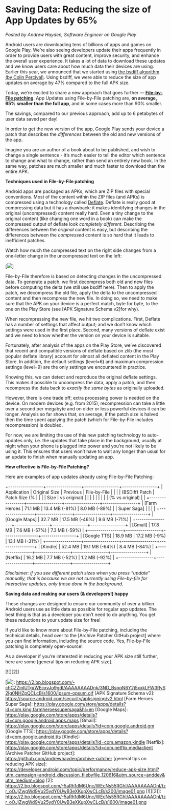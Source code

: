 # Saving Data: Reducing the size of App Updates by 65%

*Posted by Andrew Hayden, Software Engineer on Google Play*

Android users are downloading tens of billions of apps and games on Google Play. We’re also seeing developers update their apps frequently in order to provide users with great content, improve security, and enhance the overall user experience. It takes a lot of data to download these updates and we know users care about how much data their devices are using. Earlier this year, we announced that we started using [the bsdiff algorithm][] [(by Colin Percival)][the bsdiff algorithm]. Using bsdiff, we were able to reduce the size of app updates on average by 47% compared to the full APK size.

Today, we’re excited to share a new approach that goes further — **[File-by-File patching]**. App Updates using File-by-File patching are, **on average,** **65% smaller than the full app**, and in some cases more than 90% smaller.

The savings, compared to our previous approach, add up to 6 petabytes of user data saved per day!

In order to get the new version of the app, Google Play sends your device a patch that describes the *differences* between the old and new versions of the app.

Imagine you are an author of a book about to be published, and wish to change a single sentence - it’s much easier to tell the editor which sentence to change and what to change, rather than send an entirely new book. In the same way, patches are much smaller and much faster to download than the entire APK.

**Techniques used in File-by-File patching**

Android apps are packaged as APKs, which are ZIP files with special conventions. Most of the content within the ZIP files (and APKs) is compressed using a technology called [Deflate]. Deflate is really good at compressing data but it has a drawback: it makes identifying changes in the original (uncompressed) content really hard. Even a tiny change to the original content (like changing one word in a book) can make the compressed output of deflate look *completely different*. Describing the differences between the *original* content is easy, but describing the differences between the *compressed* content is so hard that it leads to inefficient patches.

Watch how much the compressed text on the right side changes from a one-letter change in the uncompressed text on the left:

[![][1]]

File-by-File therefore is based on detecting changes in the uncompressed data. To generate a patch, we first decompress both old and new files before computing the delta (we still use bsdiff here). Then to apply the patch, we decompress the old file, apply the delta to the uncompressed content and then recompress the new file. In doing so, we need to make sure that the APK on your device is a perfect match, byte for byte, to the one on the Play Store (see [APK Signature Schema v2]for why).

When recompressing the new file, we hit two complications. First, Deflate has a number of settings that affect output; and we don’t know which settings were used in the first place. Second, many versions of deflate exist and we need to know whether the version on your device is suitable.

Fortunately, after analysis of the apps on the Play Store, we’ve discovered that recent and compatible versions of deflate based on zlib (the most popular deflate library) account for almost all deflated content in the Play Store. In addition, the default settings (level=6) and maximum compression settings (level=9) are the only settings we encountered in practice.

Knowing this, we can detect and reproduce the original deflate settings. This makes it possible to uncompress the data, apply a patch, and then recompress the data back to *exactly the same bytes* as originally uploaded.

However, there is one trade off; extra processing power is needed on the device. On modern devices (e.g. from 2015), recompression can take a little over a second per megabyte and on older or less powerful devices it can be longer. Analysis so far shows that, on average, if the patch size is halved then the time spent applying the patch (which for File-by-File includes recompression) is doubled.

For now, we are limiting the use of this new patching technology to auto-updates only, i.e. the updates that take place in the background, usually at night when your phone is plugged into power and you’re not likely to be using it. This ensures that users won’t have to wait any longer than usual for an update to finish when manually updating an app.

**How effective is File-by-File Patching?**

Here are examples of app updates already using File-by-File Patching:

+-----------------+-----------------+-----------------+-----------------+
| Application     | Original Size   | Previous        | File-by-File    |
|                 |                 | (BSDiff) Patch  | Patch Size (%   |
|                 |                 | Size            | vs original)    |
|                 |                 |                 |                 |
|                 |                 | (% vs original) |                 |
+-----------------+-----------------+-----------------+-----------------+
| [Farm Heroes    | 71.1 MB         | 13.4 MB (-81%)  | 8.0 MB (-89%)   |
| Super Saga]     |                 |                 |                 |
+-----------------+-----------------+-----------------+-----------------+
| [Google Maps]   | 32.7 MB         | 17.5 MB (-46%)  | 9.6 MB (-71%)   |
+-----------------+-----------------+-----------------+-----------------+
| [Gmail]         | 17.8 MB         | 7.6 MB (-57%)   | 7.3 MB (-59%)   |
+-----------------+-----------------+-----------------+-----------------+
| [Google TTS]    | 18.9 MB         | 17.2 MB (-9%)   | 13.1 MB (-31%)  |
+-----------------+-----------------+-----------------+-----------------+
| [Kindle]        | 52.4 MB         | 19.1 MB (-64%)  | 8.4 MB (-84%)   |
+-----------------+-----------------+-----------------+-----------------+
| [Netflix]       | 16.2 MB         | 7.7 MB (-52%)   | 1.2 MB (-92%)   |
+-----------------+-----------------+-----------------+-----------------+

*Disclaimer: if you see different patch sizes when you press “update” manually, that is because we are not currently using File-by-file for interactive updates, only those done in the background.*

**Saving data and making our users (& developers!) happy**

These changes are designed to ensure our community of over a billion Android users use as little data as possible for regular app updates. The best thing is that as a developer you don’t need to do anything. You get these reductions to your update size for free!

If you’d like to know more about File-by-File patching, including the technical details, head over to the [Archive Patcher GitHub project] where you can find information, including the source code. Yes, File-by-File patching is completely open-source!

As a developer if you’re interested in reducing your APK size still further, here are some [general tips on reducing APK size].

[![][2]]

  [the bsdiff algorithm]: https://android-developers.blogspot.com/2016/07/improvements-for-smaller-app-downloads.html
  [File-by-File patching]: https://github.com/andrewhayden/archive-patcher/blob/master/README.md
  [Deflate]: https://en.wikipedia.org/w/index.php?title=DEFLATE&oldid=735386036
  [1]: https://2.bp.blogspot.com/-chCZZinlUTg/WEcxvJo9gdI/AAAAAAAADnk/3ND_BspqN6Y2j5xxkLFW3RyS2Ig0NHZpQCLcB/s640/ipsum-opsum.gif
  [![][1]]: https://2.bp.blogspot.com/-chCZZinlUTg/WEcxvJo9gdI/AAAAAAAADnk/3ND_BspqN6Y2j5xxkLFW3RyS2Ig0NHZpQCLcB/s1600/ipsum-opsum.gif
  [APK Signature Schema v2]: https://source.android.com/security/apksigning/v2.html
  [Farm Heroes Super Saga]: https://play.google.com/store/apps/details?id=com.king.farmheroessupersaga&hl=en
  [Google Maps]: https://play.google.com/store/apps/details?id=com.google.android.apps.maps
  [Gmail]: https://play.google.com/store/apps/details?id=com.google.android.gm
  [Google TTS]: https://play.google.com/store/apps/details?id=com.google.android.tts
  [Kindle]: https://play.google.com/store/apps/details?id=com.amazon.kindle
  [Netflix]: https://play.google.com/store/apps/details?id=com.netflix.mediaclient
  [Archive Patcher GitHub project]: https://github.com/andrewhayden/archive-patcher
  [general tips on reducing APK size]: https://developer.android.com/topic/performance/reduce-apk-size.html?utm_campaign=android_discussion_filebyfile_120616&utm_source=anddev&utm_medium=blog
  [2]: https://2.bp.blogspot.com/-5aRh1dM6Unc/WEcNs55RGhI/AAAAAAAADnI/tzr_oOJjZwgWd9Vu25ydY0UwB3eXKupXwCLcB/s200/image01.png
  [![][2]]: https://2.bp.blogspot.com/-5aRh1dM6Unc/WEcNs55RGhI/AAAAAAAADnI/tzr_oOJjZwgWd9Vu25ydY0UwB3eXKupXwCLcB/s1600/image01.png
